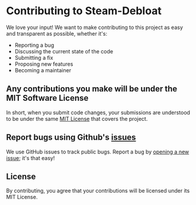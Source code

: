 # Contributing to Steam-Debloat

We love your input! We want to make contributing to this project as easy and transparent as possible, whether it's:

- Reporting a bug
- Discussing the current state of the code
- Submitting a fix
- Proposing new features
- Becoming a maintainer

## Any contributions you make will be under the MIT Software License

In short, when you submit code changes, your submissions are understood to be under the same [MIT License](http://choosealicense.com/licenses/mit/) that covers the project.

## Report bugs using Github's [issues](https://github.com/mtytyx/Steam-Debloat/issues)

We use GitHub issues to track public bugs. Report a bug by [opening a new issue](https://github.com/mtytyx/Steam-Debloat/issues/new); it's that easy!

## License

By contributing, you agree that your contributions will be licensed under its MIT License.
